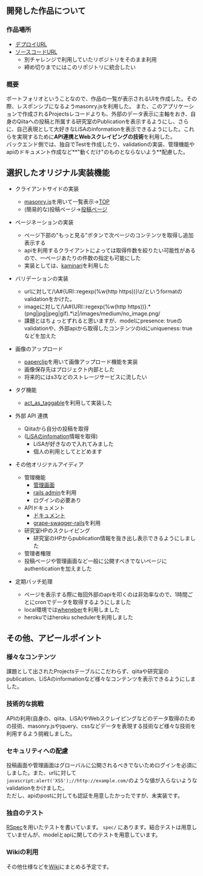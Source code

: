## 開発した作品について
### 作品場所
- [デプロイURL](http://sprint-koji.herokuapp.com/)
- [ソースコードURL](https://github.com/kojisato118/codecheck-970)
  - 別チャレンジで利用していたリポジトリをそのまま利用
  - 締め切りまでにはこのリポジトリに統合したい

### 概要
 ポートフォリオということなので、作品の一覧が表示されるUIを作成した。その際、レスポンシブになるようmasonry.jsを利用した。
また、このアプリケーションで作成されるProjectsレコードよりも、外部のデータ表示に主軸をおき、自身のQiitaへの投稿と所属する研究室のPublicationを表示するようにし、さらに、自己表現として大好きなLiSAのinformationを表示できるようにした。これらを実現するために**API連携とWebスクレイピングの技術**を利用した。    
 バックエンド側では、独自でTestを作成したり、validationの実装、管理機能やapiのドキュメント作成など**"動くだけ"のものとならないよう**配慮した。


## 選択したオリジナル実装機能
- クライアントサイドの実装
  - [masonry.js](http://masonry.desandro.com/)を用いて一覧表示→[TOP](http://sprint-koji.herokuapp.com/)
  - (簡易的な)投稿ページ→[投稿ページ](http://sprint-koji.herokuapp.com/projects/new)

- ページネーションの実装
  - ページ下部の"もっと見る"ボタンで次ページのコンテンツを取得し追加表示する
  - apiを利用するクライアントによっては取得件数を絞りたい可能性があるので、一ページあたりの件数の指定も可能にした
  - 実装としては、[kaminari](https://github.com/amatsuda/kaminari)を利用した

- バリデーションの実装
  - urlに対して/\A#{URI::regexp(%w(http https))}\z/というformatのvalidationをかけた。
  - imageに対して/\A#{URI::regexp(%w(http https))}.\*(png|jpg|jpeg|gif).\*\z|\/images\/medium\/no_image.png/
  - 課題とはちょっとずれると思いますが、modelにpresence: trueのvalidationや、外部apiから取得したコンテンツのidにuniqueness: trueなどを加えた

- 画像のアップロード
  - [paperclip](https://github.com/thoughtbot/paperclip)を用いて画像アップロード機能を実装
  - 画像保存先はプロジェクト内部とした
  - 将来的にはs3などのストレージサービスに流したい

- タグ機能
  - [act_as_taggable](https://github.com/mbleigh/acts-as-taggable-on)を利用して実装した

- 外部 API 連携
  - Qiitaから自分の投稿を取得
  - ([LiSAのinfomation](http://www.lxixsxa.com/info/)情報を取得)
    - LiSAが好きなので入れてみました
    - 個人の利用としてとどめます

- その他オリジナルアイディア
  - 管理機能
    - [管理画面](http://sprint-koji.herokuapp.com/admin)
    - [rails admin](https://github.com/sferik/rails_admin)を利用
    - ログインの必要あり
  - APIドキュメント　
    - [ドキュメント](http://sprint-koji.herokuapp.com/swagger)
    - [grape-swagger-rails](https://github.com/ruby-grape/grape-swagger-rails)を利用
  - 研究室HPのスクレイピング
    - 研究室のHPからpublication情報を抜き出し表示できるようにしました
  - 管理者権限
   - 投稿ページや管理画面など一般に公開すべきでないページにauthenticationを加えました
 - 定期バッチ処理
   - ページを表示する際に毎回外部のapiを叩くのは非効率なので、1時間ごとにcronでデータを取得するようにしました
    - local環境では[wheneber](https://github.com/javan/whenever)を利用しました
     - herokuではheroku schedulerを利用しました

## その他、アピールポイント
### 様々なコンテンツ
課題として出されたProjectsテーブルにこだわらず、qiitaや研究室のpublication、LiSAのinformationなど様々なコンテンツを表示できるようにしました。

### 技術的な挑戦
APIの利用(自身の、qiita、LiSA)やWebスクレイピングなどのデータ取得のための技術、masonry.jsやjquery、cssなどデータを表現する技術など様々な技術を利用するよう挑戦しました。

### セキュリティへの配慮
投稿画面や管理画面はグローバルに公開されるべきでないためログインを必須にしました。また、urlに対して```javascript:alert('XSS');//http://example.com/```のような値が入らないようなvalidationをかけました。   
ただし、apiのpostに対しても認証を用意したかったですが、未実装です。

### 独自のテスト
[RSpec](http://rspec.info/)を用いたテストを書いています。
```spec/``` にあります。結合テストは用意していませんが、modelとapiに関してのテストを用意しています。

### Wikiの利用
その他仕様などを[Wiki](https://github.com/kojisato118/codecheck-998/wiki)にまとめる予定です。
